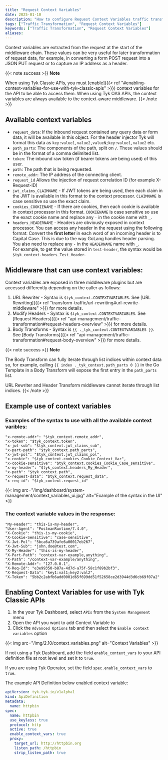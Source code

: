 ```yaml
---
title: "Request Context Variables"
date: 2025-01-10
description: "How to configure Request Context Variables traffic transformation middleware in Tyk"
tags: ["Traffic Transformation", "Request Context Variables"]
keywords: ["Traffic Transformation", "Request Context Variables"]
aliases:
---
```


Context variables are extracted from the request at the start of the middleware chain. These values can be very useful for later transformation of request data, for example, in converting a form POST request into a JSON PUT request or to capture an IP address as a header.

{{< note success >}}
**Note**  

When using Tyk Classic APIs, you must [enable]({{< ref "#enabling-context-variables-for-use-with-tyk-classic-apis" >}}) context variables for the API to be able to access them. When using Tyk OAS APIs, the context variables are always available to the context-aware middleware.
{{< /note >}}


## Available context variables
*   `request_data`: If the inbound request contained any query data or form data, it will be available in this object. For the header injector Tyk will format this data as `key:value1,value2,valueN;key:value1,value2` etc.
*   `path_parts`: The components of the path, split on `/`. These values should be in the format of a comma delimited list.
*   `token`: The inbound raw token (if bearer tokens are being used) of this user.
*   `path`: The path that is being requested.
*   `remote_addr`: The IP address of the connecting client.
*   `request_id` Allows the injection of request correlation ID (for example X-Request-ID)
*   `jwt_claims_CLAIMNAME` - If JWT tokens are being used, then each claim in the JWT is available in this format to the context processor. `CLAIMNAME` is case sensitive so use the exact claim.
*   `cookies_COOKIENAME` - If there are cookies, then each cookie is available in context processor in this format. `COOKIENAME` is case sensitive so use the exact cookie name and replace any `-` in the cookie name with `_`.
*   `headers_HEADERNAME` - Headers are obviously exposed in context processor. You can access any header in the request using the following format: Convert the **first letter** in each word of an incoming header is to Capital Case. This is due to the way GoLang handles header parsing. You also need to replace any `-` in the `HEADERNAME` name with `_`.<br />
For example, to get the value stored in `test-header`, the syntax would be `$tyk_context.headers_Test_Header`.


## Middleware that can use context variables:
Context variables are exposed in three middleware plugins but are accessed differently depending on the caller as follows:

1.   URL Rewriter - Syntax is `$tyk_context.CONTEXTVARIABLES`. See [URL Rewriting]({{< ref "transform-traffic/url-rewriting#url-rewrite-middleware" >}}) for more details.
2.   Modify Headers - Syntax is `$tyk_context.CONTEXTVARIABLES`. See [Request Headers]({{< ref "api-management/traffic-transformation#request-headers-overview" >}}) for more details.
3.   Body Transforms - Syntax is `{{ ._tyk_context.CONTEXTVARIABLES }}`. See [Body Transforms]({{< ref "api-management/traffic-transformation#request-body-overview" >}}) for more details.

{{< note success >}}
**Note**  

The Body Transform can fully iterate through list indices within context data so, for example, calling `{{ index ._tyk_context.path_parts 0 }}` in the Go Template in a Body Transform will expose the first entry in the `path_parts` list.

URL Rewriter and Header Transform middleware cannot iterate through list indices.
{{< /note >}}


## Example use of context variables

### Examples of the syntax to use with all the available context varibles:
```
"x-remote-addr": "$tyk_context.remote_addr",
"x-token": "$tyk_context.token",
"x-jwt-sub": "$tyk_context.jwt_claims_sub",
"x-part-path": "$tyk_context.path_parts",
"x-jwt-pol": "$tyk_context.jwt_claims_pol",
"x-cookie": "$tyk_context.cookies_Cookie_Context_Var",
"x-cookie-sensitive": "$tyk_context.cookies_Cookie_Case_sensitive",
"x-my-header": "$tyk_context.headers_My_Header",
"x-path": "$tyk_context.path",
"x-request-data": "$tyk_context.request_data",
"x-req-id": "$tyk_context.request_id"
```
{{< img src="/img/dashboard/system-management/context_variables_ui.jpg" alt="Example of the syntax in the UI" >}}

### The context variable values in the response:
```
"My-Header": "this-is-my-header",
"User-Agent": "PostmanRuntime/7.4.0",
"X-Cookie": "this-is-my-cookie",
"X-Cookie-Sensitive": "case-sensitive",
"X-Jwt-Pol": "5bca6a739afe6a00017eb267",
"X-Jwt-Sub": "john.doe@test.com",
"X-My-Header": "this-is-my-header",
"X-Part-Path": "context-var-example,anything",
"X-Path": "/context-var-example/anything",
"X-Remote-Addr": "127.0.0.1",
"X-Req-Id": "e3e99350-b87a-4d7d-a75f-58c1f89b2bf3",
"X-Request-Data": "key1:val1;key2:val2",
"X-Token": "5bb2c2abfb6add0001d65f699dd51f52658ce2d3944d3d6cb69f07a2"
```

## Enabling Context Variables for use with Tyk Classic APIs
1. In the your Tyk Dashboard, select `APIs` from the `System Management` menu 
2. Open the API you want to add Context Variable to
3. Click the `Advanced Options` tab and then select the `Enable context variables` option

{{< img src="/img/2.10/context_variables.png" alt="Context Variables" >}}

If not using a Tyk Dashboard, add the field `enable_context_vars` to your API definition file at root level and set it to `true`.

If you are using Tyk Operator, set the field `spec.enable_context_vars` to `true`.

The example API Definition below enabled context variable:

```yaml {linenos=true, linenostart=1, hl_lines=["10-10"]}
apiVersion: tyk.tyk.io/v1alpha1
kind: ApiDefinition
metadata:
  name: httpbin
spec:
  name: httpbin
  use_keyless: true
  protocol: http
  active: true
  enable_context_vars: true
  proxy:
    target_url: http://httpbin.org
    listen_path: /httpbin
    strip_listen_path: true
```
